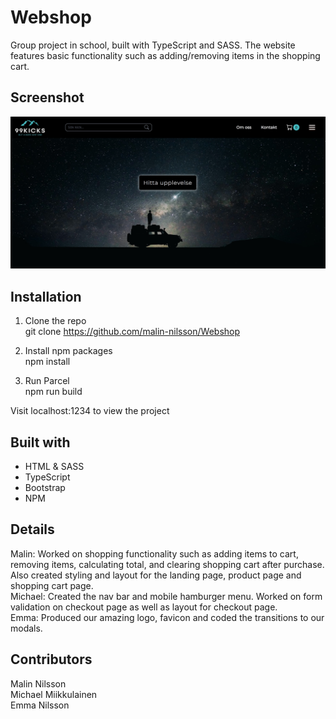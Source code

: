 # Webshop
Group project in school, built with TypeScript and SASS. The website features basic functionality such as adding/removing items in the shopping cart.

## Screenshot

![](src/assets/screenshot.jpg)


## Installation
1. Clone the repo\
git clone https://github.com/malin-nilsson/Webshop

2. Install npm packages\
npm install

3. Run Parcel\
npm run build

Visit localhost:1234 to view the project

## Built with
- HTML & SASS
- TypeScript
- Bootstrap
- NPM

## Details
Malin: Worked on shopping functionality such as adding items to cart, removing items, calculating total, and clearing shopping cart after purchase. Also created styling and layout for the landing page, product page and shopping cart page. </br>
Michael: Created the nav bar and mobile hamburger menu. Worked on form validation on checkout page as well as layout for checkout page. </br>
Emma: Produced our amazing logo, favicon and coded the transitions to our modals.

## Contributors
Malin Nilsson </br>
Michael Miikkulainen </br>
Emma Nilsson

